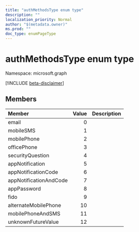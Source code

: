 ```yaml
---
title: "authMethodsType enum type"
description: ""
localization_priority: Normal
author: "$(metadata.owner)"
ms.prod: ""
doc_type: enumPageType
---
```


# authMethodsType enum type

Namespace: microsoft.graph

[!INCLUDE [beta-disclaimer](../../includes/beta-disclaimer.md)]

## Members

| Member                 | Value | Description |
| :--------------------- | ----: | :---------- |
| email                  | 0     |             |
| mobileSMS              | 1     |             |
| mobilePhone            | 2     |             |
| officePhone            | 3     |             |
| securityQuestion       | 4     |             |
| appNotification        | 5     |             |
| appNotificationCode    | 6     |             |
| appNotificationAndCode | 7     |             |
| appPassword            | 8     |             |
| fido                   | 9     |             |
| alternateMobilePhone   | 10    |             |
| mobilePhoneAndSMS      | 11    |             |
| unknownFutureValue     | 12    |             |